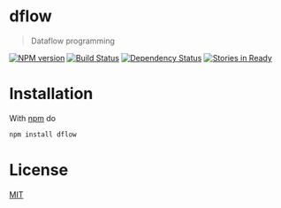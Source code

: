# dflow

> Dataflow programming

[![NPM version](https://badge.fury.io/js/dflow.png)](http://badge.fury.io/js/dflow) [![Build Status](https://travis-ci.org/fibo/dflow.png?branch=master)](https://travis-ci.org/fibo/dflow.png?branch=master) [![Dependency Status](https://gemnasium.com/fibo/dflow.png)](https://gemnasium.com/fibo/dflow) [![Stories in Ready](https://badge.waffle.io/fibo/dflow.png?label=ready&title=Ready)](https:/fibo/waffle.io//dflow)

# Installation

With [npm](https://npmjs.org/) do

```bash
npm install dflow
```

# License

[MIT](http://fibo.mit-license.org/)

